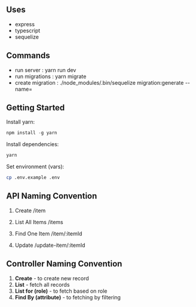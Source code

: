 ## Uses

-   express
-   typescript
-   sequelize

## Commands

-   run server : yarn run dev
-   run migrations : yarn migrate
-   create migration : ./node_modules/.bin/sequelize migration:generate --name=<migration-name>

## Getting Started

Install yarn:

```js
npm install -g yarn
```

Install dependencies:

```sh
yarn
```

Set environment (vars):

```sh
cp .env.example .env
```


## API Naming Convention
1. Create 
   /item

2. List All Items
   /items

3. Find One Item
   /item/:itemId

4. Update
   /update-item/:itemId

## Controller Naming Convention
1. **Create** - to create new record
2. **List** - fetch all records
3. **List for (role)** - to fetch based on role
4. **Find By (attribute)** - to fetching by filtering
